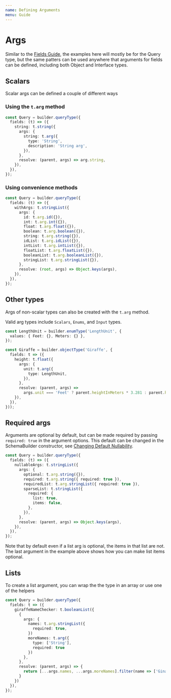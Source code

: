 ```yaml
---
name: Defining Arguments
menu: Guide
---
```


# Args

Similar to the [Fields Guide](fields.md), the examples here will mostly be for the Query type, but
the same patters can be used anywhere that arguments for fields can be defined, including both
Object and Interface types.

## Scalars

Scalar args can be defined a couple of different ways

### Using the `t.arg` method

```typescript
const Query = builder.queryType({
  fields: (t) => ({
    string: t.string({
      args: {
        string: t.arg({
          type: 'String',
          description: 'String arg',
        }),
      },
      resolve: (parent, args) => arg.string,
    }),
  }),
});
```

### Using convenience methods

```typescript
const Query = builder.queryType({
  fields: (t) => ({
    withArgs: t.stringList({
      args: {
        id: t.arg.id({}),
        int: t.arg.int({}),
        float: t.arg.float({}),
        boolean: t.arg.boolean({}),
        string: t.arg.string({}),
        idList: t.arg.idList({}),
        intList: t.arg.intList({}),
        floatList: t.arg.floatList({}),
        booleanList: t.arg.booleanList({}),
        stringList: t.arg.stringList({}),
      },
      resolve: (root, args) => Object.keys(args),
    }),
  }),
});
```

## Other types

Args of non-scalar types can also be created with the `t.arg` method.

Valid arg types include `Scalars`, `Enums`, and `Input` types.

```typescript
const LengthUnit = builder.enumType('LengthUnit', {
  values: { Feet: {}, Meters: {} },
});

const Giraffe = builder.objectType('Giraffe', {
  fields: t => ({
    height: t.float({
      args: {
        unit: t.arg({
          type: LengthUnit,
        }),
      },
      resolve: (parent, args) =>
        args.unit === 'Feet' ? parent.heightInMeters * 3.281 : parent.heightInMeters,
    }),
  }),
}));
```

## Required args

Arguments are optional by default, but can be made required by passing `required: true` in the
argument options. This default can be changed in the SchemaBuilder constructor, see
[Changing Default Nullability](https://github.com/hayes/giraphql/tree/a813922505511a8b5971e4f2dcd9592dd9b98e30/docs/guide/guide/changing-default-nullability.md).

```typescript
const Query = builder.queryType({
  fields: (t) => ({
    nullableArgs: t.stringList({
      args: {
        optional: t.arg.string({}),
        required: t.arg.string({ required: true }),
        requiredList: t.arg.stringList({ required: true }),
        sparseList: t.stringList({
          required: {
            list: true,
            items: false,
          },
        }),
      },
      resolve: (parent, args) => Object.keys(args),
    }),
  }),
});
```

Note that by default even if a list arg is optional, the items in that list are not. The last
argument in the example above shows how you can make list items optional.

## Lists

To create a list argument, you can wrap the the type in an array or use one of the helpers

```typescript
const Query = builder.queryType({
  fields: t => ({
    giraffeNameChecker: t.booleanList({
      {
        args: {
          names: t.arg.stringList({
            required: true,
          })
          moreNames: t.arg({
            type: ['String'],
            required: true
          })
        },
      },
      resolve: (parent, args) => {
        return [...args.names, ...args.moreNames].filter(name => ['Gina', 'James'].includes(name)),
      }
    })
  }),
});
```

